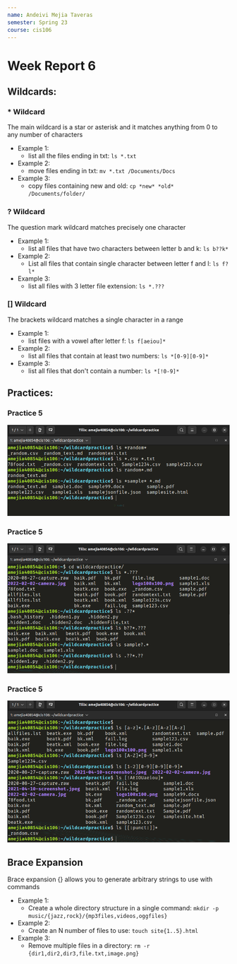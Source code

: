 ```yaml
---
name: Andeivi Mejia Taveras
semester: Spring 23
course: cis106
---
```


# Week Report 6

## Wildcards:

### * Wildcard
The main wildcard is a star or asterisk and it matches anything from 0 to any number of characters
- Example 1:
  - list all the files ending in txt: `ls *.txt`
- Example 2:
  - move files ending in txt: `mv *.txt /Documents/Docs`
- Example 3:
  - copy files containing new and old: `cp *new* *old* /Documents/folder/`

### ? Wildcard
The question mark wildcard matches precisely one character
- Example 1:
  - list all files that have two characters between letter b and k: `ls b??k*`
- Example 2:
  - List all files that contain single character between letter f and l: `ls f?l*`
- Example 3:
  - list all files with 3 letter file extension: `ls *.???`

### [] Wildcard
The brackets wildcard matches a single character in a range
- Example 1:
  - list files with a vowel after letter f: `ls f[aeiou]*`
- Example 2:
  - list all files that contain at least two numbers: `ls *[0-9][0-9]*`
- Example 3:
  - list all files that don't contain a number: `ls *[!0-9]*`

## Practices:

### Practice 5
![prac5](prac5.png)

### Practice 5
![prac6](prac6.png)

### Practice 5
![prac7](prac7.png)

## Brace Expansion
Brace expansion {} allows you to generate arbitrary strings to use with commands
- Example 1:
  - Create a whole directory structure in a single command: `mkdir -p music/{jazz,rock}/{mp3files,videos,oggfiles}`
- Example 2:
  - Create an N number of files to use: `touch site{1..5}.html`
- Example 3:
  - Remove multiple files in a directory: `rm -r {dir1,dir2,dir3,file.txt,image.png}`